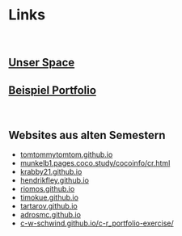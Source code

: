 # Links

<br>

## [Unser Space](https://spaces.th-koeln.de/cr-website-portfolio/2023/04/04/nuetzliche-seiten/)
## [Beispiel Portfolio](https://munkelb1.pages.coco.study/cocoinfo/portfolio-example_min.pdf)

<br>

## Websites aus alten Semestern
- [tomtommytomtom.github.io](https://tomtommytomtom.github.io/)
- [munkelb1.pages.coco.study/cocoinfo/cr.html](https://munkelb1.pages.coco.study/cocoinfo/cr.html)
- [krabby21.github.io](https://krabby21.github.io/)
- [hendrikfley.github.io](https://hendrikfley.github.io/)
- [riomos.github.io](https://riomos.github.io/)
- [timokue.github.io](https://timokue.github.io/)
- [tartarov.github.io](https://tartarov.github.io/)
- [adrosmc.github.io](https://adrosmc.github.io/)
- [c-w-schwind.github.io/c-r_portfolio-exercise/](https://c-w-schwind.github.io/c-r_portfolio-exercise/)
